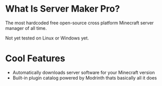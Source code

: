 # What Is Server Maker Pro?
The most hardcoded free open-source cross platform Minecraft server manager of all time.

Not yet tested on Linux or Windows yet.

# Cool Features
- Automatically downloads server software for your Minecraft version
- Built-in plugin catalog powered by Modrinth
thats basically all it does
